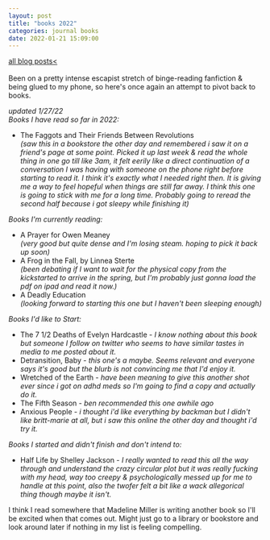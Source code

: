 ```yaml
---
layout: post
title: "books 2022"
categories: journal books
date: 2022-01-21 15:09:00
---
```

<a href="/blog-posts">all blog posts< </a>  
<br>
Been on a pretty intense escapist stretch of binge-reading fanfiction & being glued to my phone, so here's once again an attempt to pivot back to books.  
  
*updated 1/27/22*  
*Books I have read so far in 2022:*  
- The Faggots and Their Friends Between Revolutions  
*(saw this in a bookstore the other day and remembered i saw it on a friend's page at some point. Picked it up last week & read the whole thing in one go till like 3am, it felt eerily like a direct continuation of a conversation I was having with someone on the phone right before starting to read it. I think it's exactly what I needed right then. It is giving me a way to feel hopeful when things are still far away. I think this one is going to stick with me for a long time. Probably going to reread the second half because i got sleepy while finishing it)*  

*Books I'm currently reading:*  
- A Prayer for Owen Meaney  
*(very good but quite dense and I'm losing steam. hoping to pick it back up soon)*  
- A Frog in the Fall, by Linnea Sterte  
*(been debating if I want to wait for the physical copy from the kickstarted to arrive in the spring, but I'm probably just gonna load the pdf on ipad and read it now.)*  
- A Deadly Education  
*(looking forward to starting this one but I haven't been sleeping enough)*  
  
*Books I'd like to Start:*  
- The 7 1/2 Deaths of Evelyn Hardcastle - *I know nothing about this book but someone I follow on twitter who seems to have similar tastes in media to me posted about it.*  
- Detransition, Baby - *this one's a maybe. Seems relevant and everyone says it's good but the blurb is not convincing me that I'd enjoy it.*  
- Wretched of the Earth - *have been meaning to give this another shot ever since i got on adhd meds so I'm going to find a copy and actually do it.*  
- The Fifth Season - *ben recommended this one awhile ago*  
- Anxious People - *i thought i'd like everything by backman but I didn't like britt-marie at all, but i saw this online the other day and thought i'd try it.*  
  
*Books I started and didn't finish and don't intend to:*  
- Half Life by Shelley Jackson - *I really wanted to read this all the way through and understand the crazy circular plot but it was really fucking with my head, way too creepy & psychologically messed up for me to handle at this point, also the twofer felt a bit like a wack allegorical thing though maybe it isn't.*  
  

I think I read somewhere that Madeline Miller is writing another book so I'll be excited when that comes out. Might just go to a library or bookstore and look around later if nothing in my list is feeling compelling.  